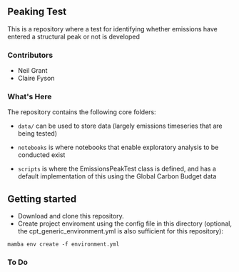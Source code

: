 ## Peaking Test
This is a repository where a test for identifying whether emissions have entered a structural peak or not is developed

### Contributors
- Neil Grant
- Claire Fyson

### What's Here
The repository contains the following core folders:

- `data/` can be used to store data (largely emissions timeseries that are being tested)

- `notebooks` is where notebooks that enable exploratory analysis to be conducted exist

- `scripts` is where the EmissionsPeakTest class is defined, and has a default implementation of this using the Global Carbon Budget data

## Getting started
- Download and clone this repository.
- Create project enviroment using the config file in this directory (optional, the cpt_generic_environment.yml is also sufficient for this repository):

```
mamba env create -f environment.yml
```

### To Do